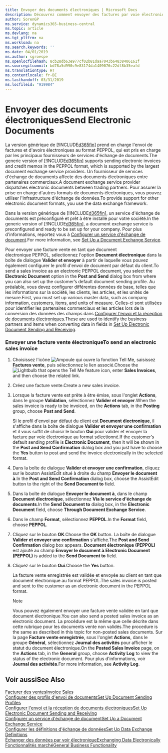 ```yaml
---
title: Envoyer des documents électroniques | Microsoft Docs
description: Découvrez comment envoyer des factures par voie électronique.
author: SorenGP
ms.service: dynamics365-business-central
ms.topic: article
ms.devlang: na
ms.tgt_pltfrm: na
ms.workload: na
ms.search.keywords: ''
ms.date: 04/01/2019
ms.author: sgroespe
ms.openlocfilehash: 8cb28db63e977cf02b81daa7043b64838406161f
ms.sourcegitcommit: bd78a5d990c9e83174da1409076c22df8b35eafd
ms.translationtype: HT
ms.contentlocale: fr-BE
ms.lasthandoff: 03/31/2019
ms.locfileid: "919984"
---
```

# <a name="send-electronic-documents"></a><span data-ttu-id="3e0ea-103">Envoyer des documents électroniques</span><span class="sxs-lookup"><span data-stu-id="3e0ea-103">Send Electronic Documents</span></span>
<span data-ttu-id="3e0ea-104">La version générique de [!INCLUDE[d365fin](includes/d365fin_md.md)] prend en charge l'envoi de factures et d'avoirs électroniques au format PEPPOL, qui est pris en charge par les principaux fournisseurs de services d'échange de documents.</span><span class="sxs-lookup"><span data-stu-id="3e0ea-104">The generic version of [!INCLUDE[d365fin](includes/d365fin_md.md)] supports sending electronic invoices and credit memos in the PEPPOL format, which is supported by the largest document exchange service providers.</span></span> <span data-ttu-id="3e0ea-105">Un fournisseur de services d'échange de documents affecte des documents électroniques entre partenaires commerciaux.</span><span class="sxs-lookup"><span data-stu-id="3e0ea-105">A document exchange service provider dispatches electronic documents between trading partners.</span></span> <span data-ttu-id="3e0ea-106">Pour assurer la prise en charge d'autres formats de documents électroniques, vous pouvez utiliser l'infrastructure d'échange de données.</span><span class="sxs-lookup"><span data-stu-id="3e0ea-106">To provide support for other electronic document formats, you use the data exchange framework.</span></span>  

 <span data-ttu-id="3e0ea-107">Dans la version générique de [!INCLUDE[d365fin](includes/d365fin_md.md)], un service d'échange de documents est préconfiguré et prêt à être installé pour votre société.</span><span class="sxs-lookup"><span data-stu-id="3e0ea-107">In the generic version of [!INCLUDE[d365fin](includes/d365fin_md.md)], a document exchange service is preconfigured and ready to be set up for your company.</span></span> <span data-ttu-id="3e0ea-108">Pour plus d'informations, reportez vous à [Configurer un service d'échange de document](across-how-to-set-up-a-document-exchange-service.md).</span><span class="sxs-lookup"><span data-stu-id="3e0ea-108">For more information, see [Set Up a Document Exchange Service](across-how-to-set-up-a-document-exchange-service.md).</span></span>  

 <span data-ttu-id="3e0ea-109">Pour envoyer une facture vente en tant que document électronique PEPPOL, sélectionnez l'option **Document électronique** dans la boîte de dialogue **Valider et envoyer** à partir de laquelle vous pouvez également configurer le profil d'envoi de document par défaut du client.</span><span class="sxs-lookup"><span data-stu-id="3e0ea-109">To send a sales invoice as an electronic PEPPOL document, you select the **Electronic Document** option in the **Post and Send** dialog box from where you can also set up the customer’s default document sending profile.</span></span> <span data-ttu-id="3e0ea-110">Au préalable, vous devez configurer différentes données de base, telles que les informations sur la société, les clients, les articles, et les unités de mesure.</span><span class="sxs-lookup"><span data-stu-id="3e0ea-110">First, you must set up various master data, such as company information, customers, items, and units of measure.</span></span> <span data-ttu-id="3e0ea-111">Celles-ci sont utilisées pour identifier les partenaires commerciaux et les articles lors de la conversion des données des champs dans [Configurer l'envoi et la réception de documents électroniques](across-how-to-set-up-electronic-document-sending-and-receiving.md).</span><span class="sxs-lookup"><span data-stu-id="3e0ea-111">These are used to identify the business partners and items when converting data in fields in [Set Up Electronic Document Sending and Receiving](across-how-to-set-up-electronic-document-sending-and-receiving.md).</span></span>  

### <a name="to-send-an-electronic-sales-invoice"></a><span data-ttu-id="3e0ea-112">Envoyer une facture vente électronique</span><span class="sxs-lookup"><span data-stu-id="3e0ea-112">To send an electronic sales invoice</span></span>  

1.  <span data-ttu-id="3e0ea-113">Choisissez l'icône ![Ampoule qui ouvre la fonction Tell Me](media/ui-search/search_small.png "Dites-moi ce que vous voulez faire"), saisissez **Factures vente**, puis sélectionnez le lien associé.</span><span class="sxs-lookup"><span data-stu-id="3e0ea-113">Choose the ![Lightbulb that opens the Tell Me feature](media/ui-search/search_small.png "Tell me what you want to do") icon, enter **Sales Invoices**, and then choose the related link.</span></span>  

2.  <span data-ttu-id="3e0ea-114">Créez une facture vente.</span><span class="sxs-lookup"><span data-stu-id="3e0ea-114">Create a new sales invoice.</span></span>  

3.  <span data-ttu-id="3e0ea-115">Lorsque la facture vente est prête à être émise, sous l'onglet **Actions**, dans le groupe **Validation**, sélectionnez **Valider et envoyer**.</span><span class="sxs-lookup"><span data-stu-id="3e0ea-115">When the sales invoice is ready to be invoiced, on the **Actions** tab, in the **Posting** group, choose **Post and Send**.</span></span>  

     <span data-ttu-id="3e0ea-116">Si le profil d'envoi par défaut du client est **Document électronique**, il s'affiche dans la boîte de dialogue **Valider et envoyer une confirmation** et il vous suffit de choisir le bouton **Oui** pour valider et envoyer la facture par voie électronique au format sélectionné.</span><span class="sxs-lookup"><span data-stu-id="3e0ea-116">If the customer’s default sending profile is **Electronic Document**, then it will be shown in the **Post and Send Confirmation** dialog box and you just have to choose the **Yes** button to post and send the invoice electronically in the selected format.</span></span>  

4.  <span data-ttu-id="3e0ea-117">Dans la boîte de dialogue **Valider et envoyer une confirmation**, cliquez sur le bouton AssistEdit situé à droite du champ **Envoyer le document à**.</span><span class="sxs-lookup"><span data-stu-id="3e0ea-117">In the **Post and Send Confirmation** dialog box, choose the AssistEdit button to the right of the **Send Document to** field.</span></span>  

5.  <span data-ttu-id="3e0ea-118">Dans la boîte de dialogue **Envoyer le document à**, dans le champ **Document électronique**, sélectionnez **Via le service d'échange de documents**.</span><span class="sxs-lookup"><span data-stu-id="3e0ea-118">In the **Send Document to** dialog box, in the **Electronic Document** field, choose **Through Document Exchange Service**.</span></span>  

6.  <span data-ttu-id="3e0ea-119">Dans le champ **Format**, sélectionnez **PEPPOL**.</span><span class="sxs-lookup"><span data-stu-id="3e0ea-119">In the **Format** field, choose **PEPPOL**.</span></span>  

7.  <span data-ttu-id="3e0ea-120">Cliquez sur le bouton **OK**.</span><span class="sxs-lookup"><span data-stu-id="3e0ea-120">Choose the **OK** button.</span></span> <span data-ttu-id="3e0ea-121">La boîte de dialogue **Valider et envoyer une confirmation** s'affiche.</span><span class="sxs-lookup"><span data-stu-id="3e0ea-121">The **Post and Send Confirmation** dialog box appears.</span></span> <span data-ttu-id="3e0ea-122">**Document électronique (PEPPOL)** est ajouté au champ **Envoyer le document à**.</span><span class="sxs-lookup"><span data-stu-id="3e0ea-122">**Electronic Document (PEPPOL)** is added to the **Send Document to** field.</span></span>  

8.  <span data-ttu-id="3e0ea-123">Cliquez sur le bouton **Oui**.</span><span class="sxs-lookup"><span data-stu-id="3e0ea-123">Choose the **Yes** button.</span></span>  

     <span data-ttu-id="3e0ea-124">La facture vente enregistrée est validée et envoyée au client en tant que document électronique au format PEPPOL.</span><span class="sxs-lookup"><span data-stu-id="3e0ea-124">The sales invoice is posted and sent to the customer as an electronic document in the PEPPOL format.</span></span>  

    > [!NOTE]  
    >  <span data-ttu-id="3e0ea-125">Vous pouvez également envoyer une facture vente validée en tant que document électronique.</span><span class="sxs-lookup"><span data-stu-id="3e0ea-125">You can also send a posted sales invoice as an electronic document.</span></span> <span data-ttu-id="3e0ea-126">La procédure est la même que celle décrite dans cette rubrique pour les documents vente non validés.</span><span class="sxs-lookup"><span data-stu-id="3e0ea-126">The procedure is the same as described in this topic for non-posted sales documents.</span></span> <span data-ttu-id="3e0ea-127">Sur la page **Facture vente enregistrée**, sous l'onglet **Actions**, dans le groupe **Général**, sélectionnez **Journal des activités** pour afficher le statut du document électronique.</span><span class="sxs-lookup"><span data-stu-id="3e0ea-127">On the **Posted Sales Invoice** page, on the **Actions** tab, in the **General** group, choose **Activity Log** to view the status of the electronic document.</span></span> <span data-ttu-id="3e0ea-128">Pour plus d'informations, voir **Journal des activités**.</span><span class="sxs-lookup"><span data-stu-id="3e0ea-128">For more information, see **Activity Log**.</span></span>  

## <a name="see-also"></a><span data-ttu-id="3e0ea-129">Voir aussi</span><span class="sxs-lookup"><span data-stu-id="3e0ea-129">See Also</span></span>  
[<span data-ttu-id="3e0ea-130">Facturer des ventes</span><span class="sxs-lookup"><span data-stu-id="3e0ea-130">Invoice Sales</span></span>](sales-how-invoice-sales.md)  
[<span data-ttu-id="3e0ea-131">Configurer des profils d'envoi de documents</span><span class="sxs-lookup"><span data-stu-id="3e0ea-131">Set Up Document Sending Profiles</span></span>](sales-how-setup-document-send-profiles.md)  
[<span data-ttu-id="3e0ea-132">Configurer l'envoi et la réception de documents électroniques</span><span class="sxs-lookup"><span data-stu-id="3e0ea-132">Set Up Electronic Document Sending and Receiving</span></span>](across-how-to-set-up-electronic-document-sending-and-receiving.md)  
[<span data-ttu-id="3e0ea-133">Configurer un service d'échange de document</span><span class="sxs-lookup"><span data-stu-id="3e0ea-133">Set Up a Document Exchange Service</span></span>](across-how-to-set-up-a-document-exchange-service.md)  
[<span data-ttu-id="3e0ea-134">Configurer les définitions d'échange de données</span><span class="sxs-lookup"><span data-stu-id="3e0ea-134">Set Up Data Exchange Definitions</span></span>](across-how-to-set-up-data-exchange-definitions.md)  
[<span data-ttu-id="3e0ea-135">Échanger des données par voir électronique</span><span class="sxs-lookup"><span data-stu-id="3e0ea-135">Exchanging Data Electronically</span></span>](across-data-exchange.md)  
[<span data-ttu-id="3e0ea-136">Fonctionnalités marché</span><span class="sxs-lookup"><span data-stu-id="3e0ea-136">General Business Functionality</span></span>](ui-across-business-areas.md)  
